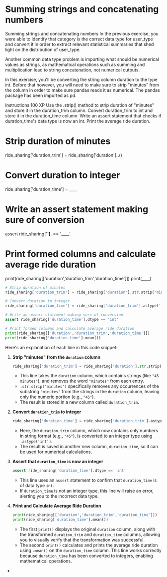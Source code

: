 # Summing strings and concatenating numbers

Summing strings and concatenating numbers
In the previous exercise, you were able to identify that category is the correct data type for user_type and convert it in order to extract relevant statistical summaries that shed light on the distribution of user_type.

Another common data type problem is importing what should be numerical values as strings, as mathematical operations such as summing and multiplication lead to string concatenation, not numerical outputs.

In this exercise, you'll be converting the string column duration to the type int. Before that however, you will need to make sure to strip "minutes" from the column in order to make sure pandas reads it as numerical. The pandas package has been imported as pd.

Instructions
100 XP
Use the .strip() method to strip duration of "minutes" and store it in the duration_trim column.
Convert duration_trim to int and store it in the duration_time column.
Write an assert statement that checks if duration_time's data type is now an int.
Print the average ride duration.

# Strip duration of minutes
ride_sharing['duration_trim'] = ride_sharing['duration'].____.____()

# Convert duration to integer
ride_sharing['duration_time'] = ____

# Write an assert statement making sure of conversion
assert ride_sharing['____'].____ == '____'

# Print formed columns and calculate average ride duration 
print(ride_sharing[['duration','duration_trim','duration_time']])
print(____)

```py
# Strip duration of minutes
ride_sharing['duration_trim'] = ride_sharing['duration'].str.strip('minutes') 

# Convert duration to integer
ride_sharing['duration_time'] = ride_sharing['duration_trim'].astype('int')

# Write an assert statement making sure of conversion
assert ride_sharing['duration_time'].dtype == 'int'

# Print formed columns and calculate average ride duration 
print(ride_sharing[['duration','duration_trim','duration_time']])
print(ride_sharing['duration_time'].mean())


```

Here's an explanation of each line in this code snippet:

1. **Strip "minutes" from the `duration` column**  
   ```python
   ride_sharing['duration_trim'] = ride_sharing['duration'].str.strip('minutes') 
   ```
   - This line takes the `duration` column, which contains strings (like `"45 minutes"`), and removes the word `"minutes"` from each entry. 
   - `.str.strip('minutes')` specifically removes any occurrences of the substring `"minutes"` from the strings in the `duration` column, leaving only the numeric portion (e.g., `"45"`).
   - The result is stored in a new column called `duration_trim`.

2. **Convert `duration_trim` to integer**  
   ```python
   ride_sharing['duration_time'] = ride_sharing['duration_trim'].astype('int')
   ```
   - Here, the `duration_trim` column, which now contains only numbers in string format (e.g., `"45"`), is converted to an integer type using `.astype('int')`.
   - The result is saved in another new column, `duration_time`, so it can be used for numerical calculations.

3. **Assert that `duration_time` is now an integer**  
   ```python
   assert ride_sharing['duration_time'].dtype == 'int'
   ```
   - This line uses an `assert` statement to confirm that `duration_time` is of data type `int`. 
   - If `duration_time` is not an integer type, this line will raise an error, alerting you to the incorrect data type.

4. **Print and Calculate Average Ride Duration**  
   ```python
   print(ride_sharing[['duration','duration_trim','duration_time']])
   print(ride_sharing['duration_time'].mean())
   ```
   - The first `print()` displays the original `duration` column, along with the transformed `duration_trim` and `duration_time` columns, allowing you to visually verify that the transformation was successful.
   - The second `print()` calculates and prints the average ride duration using `.mean()` on the `duration_time` column. This line works correctly because `duration_time` has been converted to integers, enabling mathematical operations.
- 